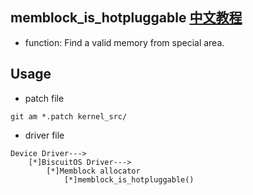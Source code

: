 memblock_is_hotpluggable [中文教程](https://biscuitos.github.io/blog/MMU-ARM32-MEMBLOCK-memblock_information/)
--------------------------------------------

* function: Find a valid memory from special area.


## Usage

* patch file

```
git am *.patch kernel_src/
```

* driver file

```
Device Driver--->
    [*]BiscuitOS Driver--->
        [*]Memblock allocator
            [*]memblock_is_hotpluggable()
```
